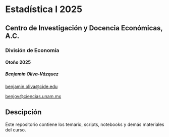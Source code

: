 # Estadística I 2025
## Centro de Investigación y Docencia Económicas, A.C.
### División de Economía 
#### Otoño 2025

##### Benjamín Oliva-Vázquez 

benjamin.oliva@cide.edu

benjov@ciencias.unam.mx

## Descipción

Este repositorio contiene los temario, scripts, notebooks y demás materiales del curso.



